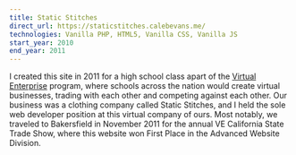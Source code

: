 ```yaml
---
title: Static Stitches
direct_url: https://staticstitches.calebevans.me/
technologies: Vanilla PHP, HTML5, Vanilla CSS, Vanilla JS
start_year: 2010
end_year: 2011
---
```


I created this site in 2011 for a high school class apart of the <a
href="https://veinternational.org/">Virtual Enterprise</a> program, where
schools across the nation would create virtual businesses, trading with each
other and competing against each other. Our business was a clothing company
called Static Stitches, and I held the sole web developer position at this
virtual company of ours. Most notably, we traveled to Bakersfield in November
2011 for the annual VE California State Trade Show, where this website won First
Place in the Advanced Website Division.

